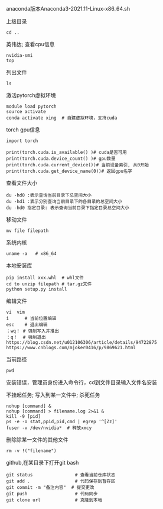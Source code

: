 anaconda版本Anaconda3-2021.11-Linux-x86_64.sh

上级目录

```
cd ..
```

英伟达; 查看cpu信息

```
nvidia-smi
top
```

列出文件

```
ls
```

激活pytorch虚拟环境

```
module load pytorch
source activate
conda activate xing  # 自建虚拟环境，支持cuda
```

torch gpu信息

```
import torch

print(torch.cuda.is_available() )# cuda是否可用
print(torch.cuda.device_count() )# gpu数量
print(torch.cuda.current_device())# 当前设备索引, 从0开始
print(torch.cuda.get_device_name(0))# 返回gpu名字
```

查看文件大小

```
du -hd0 :表示查询当前目录下总空间大小
du -hd1 :表示分别查询当前目录下的各目录的总空间大小
du -hd0 指定目录: 表示查询当前目录下指定目录总空间大小
```

移动文件

```
mv file filepath
```

系统内核

```
uname -a   # x86_64
```

本地安装库

```
pip install xxx.whl  # whl文件
cd to unzip filepath # tar.gz文件
python setup.py install
```

编辑文件

```
vi  vim
i      # 当前位置编辑
esc    # 退出编辑
：wq！ # 强制写入并推出
：q！  # 强制退出
https://blog.csdn.net/u012106306/article/details/94722875
https://www.cnblogs.com/mjoker0416/p/9869621.html
```

当前路径

```
pwd
```

安装错误，管理员身份进入命令行，cd到文件目录输入文件名安装

不挂起任务; 写入到某一文件中; 杀死任务

```
nohup [command] &
nohup [command] > filename.log 2>&1 &
kill -9 [pid]
ps -e -o stat,ppid,pid,cmd | egrep '^[Zz]'
fuser -v /dev/nvidia*  # 释放xmcy
```

删除除某一文件的其他文件

```
rm -v !("filename")
```

github,在某目录下打开git bash

```
git status                # 查看当前仓库状态
git add .                 # 代码保存到暂存区
git commit -m "备注内容"  # 提交更改
git push                  # 代码同步
git clone url             # 克隆到本地
```